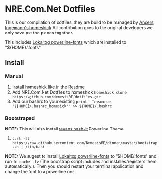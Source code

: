 # NRE.Com.Net Dotfiles

This is our compilation of dotfiles, they are build to be managed by [Anders Ingemann's homeshick](https://github.com/andsens/homeshick)
All contribution goes to the original developers we only have put the pieces together.

This includes [Lokaltog powerline-fonts](https://github.com/Lokaltog/powerline-fonts) which are installed to "${HOME}/.fonts"

## Install

### Manual
1. Install homeshick like in the [Readme](https://github.com/andsens/homeshick/blob/master/README.md)
2. Add NRE.Com.Net Dotfiles to homeshick `homeshick clone https://github.com/NemesisRE/dotfiles.git`
3. Add our bashrc to your existing `printf '\nsource "${HOME}/.bashrc_homesick"' >> ${HOME}/.bashrc`

### Bootstraped
**NOTE:**
This will also install [revans bash-it](https://github.com/revans/bash-it) Powerline Theme

1. `curl -sL https://raw.githubusercontent.com/NemesisRE/dinner/master/bootstrap.sh | /bin/bash`


**NOTE:**
We sugest to install [Lokaltog powerline-fonts](https://github.com/Lokaltog/powerline-fonts) to "$HOME/.fonts"
and run `fc-cache -fv` (The bootstrap script includes and installes/registers them automatically.).
Then you should restart your terminal application and change the font to a powerline one.
